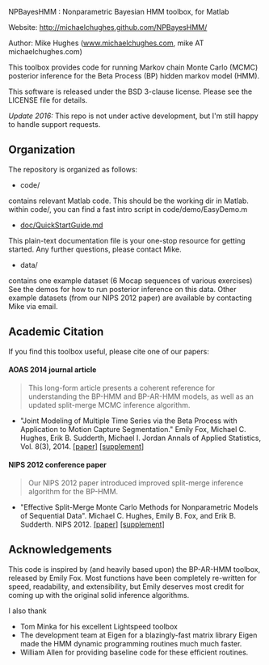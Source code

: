NPBayesHMM : Nonparametric Bayesian HMM toolbox, for Matlab

Website: http://michaelchughes.github.com/NPBayesHMM/

Author:  Mike Hughes (www.michaelchughes.com, mike AT michaelchughes.com)

This toolbox provides code for running Markov chain Monte Carlo (MCMC) posterior inference for the Beta Process (BP) hidden markov model (HMM).

This software is released under the BSD 3-clause license. Please see the LICENSE file for details.

*Update 2016:* This repo is not under active development, but I'm still happy to handle support requests.

## Organization

The repository is organized as follows:

* code/

contains relevant Matlab code. This should be the working dir in Matlab. within code/, you can find a fast intro script in code/demo/EasyDemo.m

* [doc/QuickStartGuide.md](doc/QuickStartGuide.md)

This plain-text documentation file is your one-stop resource for getting started. Any further questions, please contact Mike.

* data/ 

contains one example dataset (6 Mocap sequences of various exercises)
See the demos for how to run posterior inference on this data. 
Other example datasets (from our NIPS 2012 paper) are available by contacting Mike via email.
      
## Academic Citation

If you find this toolbox useful, please cite one of our papers:


#### AOAS 2014 journal article

> This long-form article presents a coherent reference for understanding the BP-HMM and BP-AR-HMM models, as well as an updated split-merge MCMC inference algorithm.

* "Joint Modeling of Multiple Time Series via the Beta Process with Application to Motion Capture Segmentation."
Emily Fox, Michael C. Hughes, Erik B. Sudderth, Michael I. Jordan
Annals of Applied Statistics, Vol. 8(3), 2014.
[[paper]](http://michaelchughes.com/papers/FoxHughesSudderthJordan_AOAS_2014.pdf)
[[supplement]](http://michaelchughes.com/papers/FoxHughesSudderthJordan_AOAS_2014_supplement.pdf)


#### NIPS 2012 conference paper

> Our NIPS 2012 paper introduced improved split-merge inference algorithm for the BP-HMM.

* "Effective Split-Merge Monte Carlo Methods for Nonparametric Models of Sequential Data". 
Michael C. Hughes, Emily B. Fox, and Erik B. Sudderth.
NIPS 2012.
[[paper]](http://michaelchughes.com/papers/HughesFoxSudderth_NIPS_2012.pdf)
[[supplement]](http://michaelchughes.com/papers/HughesFoxSudderth_NIPS_2012_supplement.pdf)


## Acknowledgements

This code is inspired by (and heavily based upon) the
BP-AR-HMM toolbox, released by Emily Fox. Most functions have been completely 
re-written for speed, readability, and extensibility, but Emily deserves most
credit for coming up with the original solid inference algorithms.

I also thank 

* Tom Minka for his excellent Lightspeed toolbox
* The development team at Eigen for a blazingly-fast matrix library
Eigen made the HMM dynamic programming routines much much faster. 
* William Allen for providing baseline code for these efficient routines.

